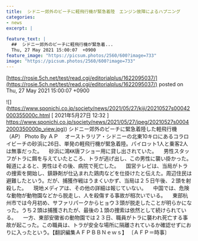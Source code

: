 ```yaml
---
title:  シドニー郊外のビーチに軽飛行機が緊急着陸　エンジン故障によるハプニング  
categories:
- news
excerpt: |
  
feature_text: |
  ##  シドニー郊外のビーチに軽飛行機が緊急着...
  Thu, 27 May 2021 15:00:07  +0900
feature_image: "https://picsum.photos/2560/600?image=733"
image: "https://picsum.photos/2560/600?image=733"
---
```


[https://rosie.5ch.net/test/read.cgi/editorialplus/1622095037/](https://rosie.5ch.net/test/read.cgi/editorialplus/1622095037/)
posted on Thu, 27 May 2021 15:00:07  +0900

<!--more-->

![](https://www.sponichi.co.jp/society/news/2021/05/27/kiji/20210527s00042000355000c.html [ 2021年5月27日 12:32 ] [https://www.sponichi.co.jp/society/news/2021/05/27/jpeg/20210527s00042000350000p_view.jpg)](https://www.sponichi.co.jp/society/news/2021/05/27/jpeg/20210527s00042000350000p_view.jpg)) シドニー郊外のビーチに緊急着陸した軽飛行機（AP） Photo By ＡＰ 　オーストラリア・シドニーの北東10キロにあるコラロイビーチの砂浜に26日、単発の軽飛行機が緊急着陸。パイロット1人と乗客2人は無事だった。 　砂浜に鴻㏍唐フショー用に貸し出されていた。 　男性スタッフがトラに餌を与えていたところ、トラが逃げ出し、この男性に襲い掛かった。報道によると、男性はその後、病院で死亡した。 　国営テレビは、当局がトラの捜索を開始し、鎮静剤が仕込まれた鶏肉などを仕掛けたと伝えた。周辺住民は避難したという。だが、捕獲作戦はうまくいかず、当局は２５日午後、２頭を射殺した。 　現地メディアは、その他の詳細は報じていない。 　中国では、危険な動物が動物園などから脱走し、人を殺傷する事故が相次いでいる。 　東部杭州市では今月初め、サファリパークからヒョウ３頭が脱走したことが明らかになった。うち２頭は捕獲されたが、最後の１頭の捜索は依然として続けられている。 　一方、東部安徽省の動物園では２３日、職員がトラに襲われ死亡する事故が起こった。この職員は、トラが安全な場所に隔離されているか確認せずにおりに入ったという。【翻訳編集ＡＦＰＢＢＮｅｗｓ】 〔ＡＦＰ＝時事〕
